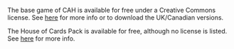 The base game of CAH is available for free under a Creative Commons license.  See [here](http://cardsagainsthumanity.com/#download) for more info or to download the UK/Canadian versions.

The House of Cards Pack is available for free, although no license is listed.  See [here](http://houseofcardsagainsthumanity.com/) for more info.


